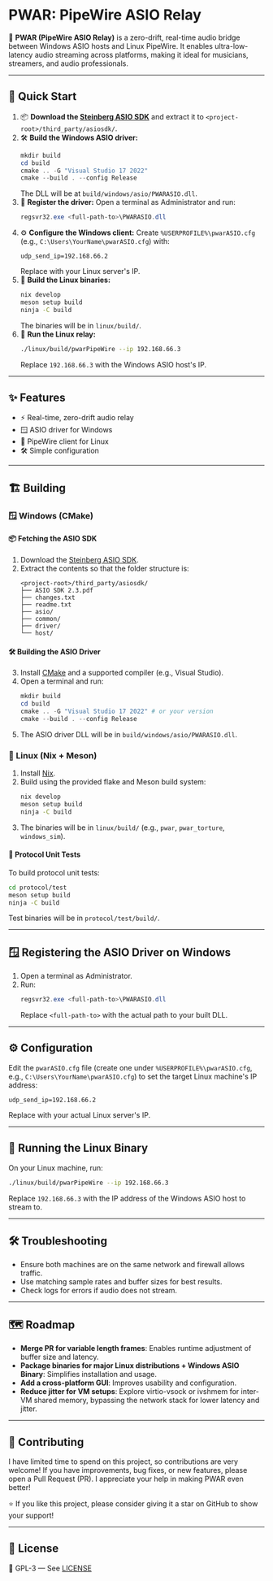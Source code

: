 # PWAR: PipeWire ASIO Relay

🎵 **PWAR (PipeWire ASIO Relay)** is a zero-drift, real-time audio bridge between Windows ASIO hosts and Linux PipeWire. It enables ultra-low-latency audio streaming across platforms, making it ideal for musicians, streamers, and audio professionals.

---

## 🚀 Quick Start

1. 📦 **Download the [Steinberg ASIO SDK](https://www.steinberg.net/en/company/developers.html)** and extract it to `<project-root>/third_party/asiosdk/`.
2. 🛠️ **Build the Windows ASIO driver:**
   ```powershell
   mkdir build
   cd build
   cmake .. -G "Visual Studio 17 2022"
   cmake --build . --config Release
   ```
   The DLL will be at `build/windows/asio/PWARASIO.dll`.
3. 📝 **Register the driver:**
   Open a terminal as Administrator and run:
   ```powershell
   regsvr32.exe <full-path-to>\PWARASIO.dll
   ```
4. ⚙️ **Configure the Windows client:**
   Create `%USERPROFILE%\pwarASIO.cfg` (e.g., `C:\Users\YourName\pwarASIO.cfg`) with:
   ```
   udp_send_ip=192.168.66.2
   ```
   Replace with your Linux server's IP.
5. 🐧 **Build the Linux binaries:**
   ```sh
   nix develop
   meson setup build
   ninja -C build
   ```
   The binaries will be in `linux/build/`.
6. 🔗 **Run the Linux relay:**
   ```sh
   ./linux/build/pwarPipeWire --ip 192.168.66.3
   ```
   Replace `192.168.66.3` with the Windows ASIO host's IP.

---

## ✨ Features
- ⚡ Real-time, zero-drift audio relay
- 🪟 ASIO driver for Windows
- 🐧 PipeWire client for Linux
- 🛠️ Simple configuration

---

## 🏗️ Building

### 🪟 Windows (CMake)

#### 📦 Fetching the ASIO SDK
1. Download the [Steinberg ASIO SDK](https://www.steinberg.net/en/company/developers.html).
2. Extract the contents so that the folder structure is:
   ```
   <project-root>/third_party/asiosdk/
   ├── ASIO SDK 2.3.pdf
   ├── changes.txt
   ├── readme.txt
   ├── asio/
   ├── common/
   ├── driver/
   └── host/
   ```

#### 🛠️ Building the ASIO Driver
3. Install [CMake](https://cmake.org/download/) and a supported compiler (e.g., Visual Studio).
4. Open a terminal and run:
   ```powershell
   mkdir build
   cd build
   cmake .. -G "Visual Studio 17 2022" # or your version
   cmake --build . --config Release
   ```
5. The ASIO driver DLL will be in `build/windows/asio/PWARASIO.dll`.

### 🐧 Linux (Nix + Meson)
1. Install [Nix](https://nixos.org/download.html).
2. Build using the provided flake and Meson build system:
   ```sh
   nix develop
   meson setup build
   ninja -C build
   ```
3. The binaries will be in `linux/build/` (e.g., `pwar`, `pwar_torture`, `windows_sim`).

#### 🧪 Protocol Unit Tests
To build protocol unit tests:
```sh
cd protocol/test
meson setup build
ninja -C build
```
Test binaries will be in `protocol/test/build/`.

---

## 🪟 Registering the ASIO Driver on Windows
1. Open a terminal as Administrator.
2. Run:
   ```powershell
   regsvr32.exe <full-path-to>\PWARASIO.dll
   ```
   Replace `<full-path-to>` with the actual path to your built DLL.

---

## ⚙️ Configuration

Edit the `pwarASIO.cfg` file (create one under `%USERPROFILE%\pwarASIO.cfg`, e.g., `C:\Users\YourName\pwarASIO.cfg`) to set the target Linux machine's IP address:

```
udp_send_ip=192.168.66.2
```
Replace with your actual Linux server's IP.

---

## 🐧 Running the Linux Binary

On your Linux machine, run:
```sh
./linux/build/pwarPipeWire --ip 192.168.66.3
```
Replace `192.168.66.3` with the IP address of the Windows ASIO host to stream to.

---

## 🛠️ Troubleshooting
- Ensure both machines are on the same network and firewall allows traffic.
- Use matching sample rates and buffer sizes for best results.
- Check logs for errors if audio does not stream.

---

## 🗺️ Roadmap

- **Merge PR for variable length frames**: Enables runtime adjustment of buffer size and latency.
- **Package binaries for major Linux distributions + Windows ASIO Binary**: Simplifies installation and usage.
- **Add a cross-platform GUI**: Improves usability and configuration.
- **Reduce jitter for VM setups**: Explore virtio-vsock or ivshmem for inter-VM shared memory, bypassing the network stack for lower latency and jitter.

---

## 🤝 Contributing

I have limited time to spend on this project, so contributions are very welcome! If you have improvements, bug fixes, or new features, please open a Pull Request (PR). I appreciate your help in making PWAR even better!

⭐ If you like this project, please consider giving it a star on GitHub to show your support!

---

## 📄 License
📝 GPL-3 — See [LICENSE](LICENSE)
